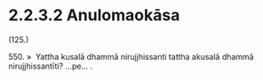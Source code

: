 # 2.2.3.2 Anulomaokāsa

(125.)

550\. »  Yattha kusalā dhammā nirujjhissanti tattha akusalā dhammā nirujjhissantīti? …pe… .
